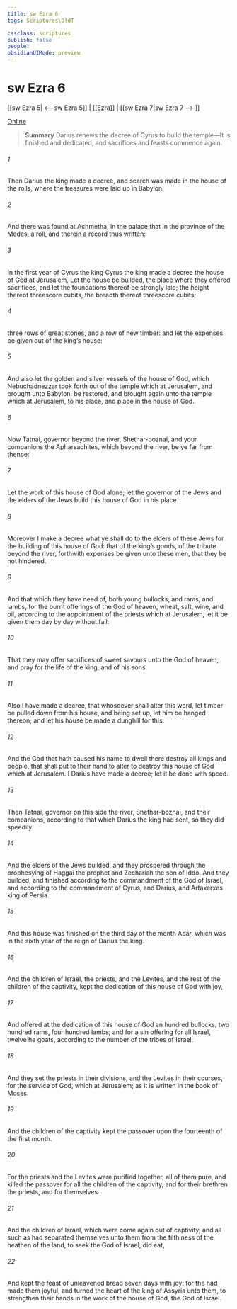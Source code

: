 ```yaml
---
title: sw Ezra 6
tags: Scriptures\OldT

cssclass: scriptures
publish: false
people:
obsidianUIMode: preview
---
```


# sw Ezra 6
[[sw Ezra 5| <-- sw Ezra 5]] | [[Ezra]] | [[sw Ezra 7|sw Ezra 7 --> ]]

[Online](https://churchofjesuschrist.org/study/scriptures/ot/ezra/6?lang=eng)

> __Summary__
Darius renews the decree of Cyrus to build the temple—It is finished and dedicated, and sacrifices and feasts commence again.

###### 1 
Then Darius the king made a decree, and search was made in the house of the rolls, where the treasures were laid up in Babylon.

###### 2 
And there was found at Achmetha, in the palace that  in the province of the Medes, a roll, and therein  a record thus written:

###### 3 
In the first year of Cyrus the king  Cyrus the king made a decree  the house of God at Jerusalem, Let the house be builded, the place where they offered sacrifices, and let the foundations thereof be strongly laid; the height thereof threescore cubits,  the breadth thereof threescore cubits;

###### 4 
 three rows of great stones, and a row of new timber: and let the expenses be given out of the king’s house:

###### 5 
And also let the golden and silver vessels of the house of God, which Nebuchadnezzar took forth out of the temple which  at Jerusalem, and brought unto Babylon, be restored, and brought again unto the temple which  at Jerusalem,  to his place, and place  in the house of God.

###### 6 
Now  Tatnai, governor beyond the river, Shethar-boznai, and your companions the Apharsachites, which  beyond the river, be ye far from thence:

###### 7 
Let the work of this house of God alone; let the governor of the Jews and the elders of the Jews build this house of God in his place.

###### 8 
Moreover I make a decree what ye shall do to the elders of these Jews for the building of this house of God: that of the king’s goods,  of the tribute beyond the river, forthwith expenses be given unto these men, that they be not hindered.

###### 9 
And that which they have need of, both young bullocks, and rams, and lambs, for the burnt offerings of the God of heaven, wheat, salt, wine, and oil, according to the appointment of the priests which  at Jerusalem, let it be given them day by day without fail:

###### 10 
That they may offer sacrifices of sweet savours unto the God of heaven, and pray for the life of the king, and of his sons.

###### 11 
Also I have made a decree, that whosoever shall alter this word, let timber be pulled down from his house, and being set up, let him be hanged thereon; and let his house be made a dunghill for this.

###### 12 
And the God that hath caused his name to dwell there destroy all kings and people, that shall put to their hand to alter  to destroy this house of God which  at Jerusalem. I Darius have made a decree; let it be done with speed.

###### 13 
Then Tatnai, governor on this side the river, Shethar-boznai, and their companions, according to that which Darius the king had sent, so they did speedily.

###### 14 
And the elders of the Jews builded, and they prospered through the prophesying of Haggai the prophet and Zechariah the son of Iddo. And they builded, and finished  according to the commandment of the God of Israel, and according to the commandment of Cyrus, and Darius, and Artaxerxes king of Persia.

###### 15 
And this house was finished on the third day of the month Adar, which was in the sixth year of the reign of Darius the king.

###### 16 
And the children of Israel, the priests, and the Levites, and the rest of the children of the captivity, kept the dedication of this house of God with joy,

###### 17 
And offered at the dedication of this house of God an hundred bullocks, two hundred rams, four hundred lambs; and for a sin offering for all Israel, twelve he goats, according to the number of the tribes of Israel.

###### 18 
And they set the priests in their divisions, and the Levites in their courses, for the service of God, which  at Jerusalem; as it is written in the book of Moses.

###### 19 
And the children of the captivity kept the passover upon the fourteenth  of the first month.

###### 20 
For the priests and the Levites were purified together, all of them  pure, and killed the passover for all the children of the captivity, and for their brethren the priests, and for themselves.

###### 21 
And the children of Israel, which were come again out of captivity, and all such as had separated themselves unto them from the filthiness of the heathen of the land, to seek the  God of Israel, did eat,

###### 22 
And kept the feast of unleavened bread seven days with joy: for the  had made them joyful, and turned the heart of the king of Assyria unto them, to strengthen their hands in the work of the house of God, the God of Israel.

